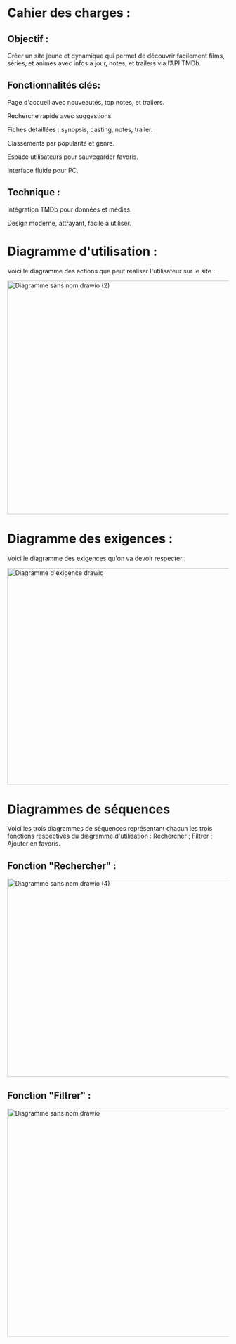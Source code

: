 # Cahier des charges : #
## Objectif : ##

Créer un site jeune et dynamique qui permet de découvrir facilement films, séries, et animes avec infos à jour, notes, et trailers via l’API TMDb.

## Fonctionnalités clés: ##

Page d'accueil avec nouveautés, top notes, et trailers.

Recherche rapide avec suggestions.

Fiches détaillées : synopsis, casting, notes, trailer.

Classements par popularité et genre.

Espace utilisateurs pour sauvegarder favoris.

Interface fluide pour PC.

## Technique : ##

Intégration TMDb pour données et médias.

Design moderne, attrayant, facile à utiliser.

# Diagramme d'utilisation : #

Voici le diagramme des actions que peut réaliser l'utilisateur sur le site :


<img width="781" height="531" alt="Diagramme sans nom drawio (2)" src="https://github.com/user-attachments/assets/4caf7117-341c-48bd-be46-81e8bf882140" />

# Diagramme des exigences : #

Voici le diagramme des exigences qu'on va devoir respecter :


<img width="921" height="493" alt="Diagramme d'exigence drawio" src="https://github.com/user-attachments/assets/dc81fc1b-f537-40c5-95cc-bf974b8715a2" />

# Diagrammes de séquences #

Voici les trois diagrammes de séquences représentant chacun les trois fonctions respectives du diagramme d'utilisation : Rechercher ; Filtrer ; Ajouter en favoris.

## Fonction "Rechercher" : ##


<img width="601" height="451" alt="Diagramme sans nom drawio (4)" src="https://github.com/user-attachments/assets/b03c7484-a0e1-42cd-9627-bcb496bd1537" />

## Fonction "Filtrer" : ##


<img width="541" height="519" alt="Diagramme sans nom drawio" src="https://github.com/user-attachments/assets/cb09ab2d-ba14-4450-ab27-cb3860b55c34" />



